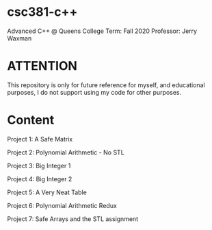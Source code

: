 # csc381-c++
Advanced C++ @ Queens College
Term: Fall 2020
Professor: Jerry Waxman

# ATTENTION
This repository is only for future reference for myself, and educational purposes, I do not support using my code for other purposes.

# Content
Project 1: A Safe Matrix

Project 2: Polynomial Arithmetic - No STL

Project 3: Big Integer 1

Project 4: Big Integer 2

Project 5: A Very Neat Table

Project 6: Polynomial Arithmetic Redux

Project 7: Safe Arrays and the STL assignment
